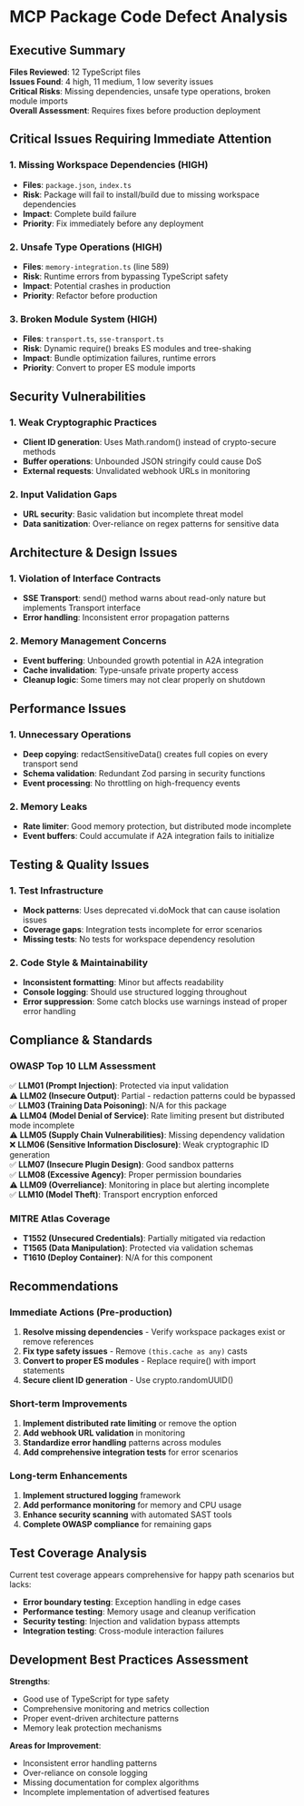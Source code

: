 # MCP Package Code Defect Analysis

## Executive Summary

**Files Reviewed**: 12 TypeScript files  
**Issues Found**: 4 high, 11 medium, 1 low severity issues  
**Critical Risks**: Missing dependencies, unsafe type operations, broken module imports  
**Overall Assessment**: Requires fixes before production deployment

## Critical Issues Requiring Immediate Attention

### 1. Missing Workspace Dependencies (HIGH)

- **Files**: `package.json`, `index.ts`
- **Risk**: Package will fail to install/build due to missing workspace dependencies
- **Impact**: Complete build failure
- **Priority**: Fix immediately before any deployment

### 2. Unsafe Type Operations (HIGH)

- **Files**: `memory-integration.ts` (line 589)
- **Risk**: Runtime errors from bypassing TypeScript safety
- **Impact**: Potential crashes in production
- **Priority**: Refactor before production

### 3. Broken Module System (HIGH)

- **Files**: `transport.ts`, `sse-transport.ts`
- **Risk**: Dynamic require() breaks ES modules and tree-shaking
- **Impact**: Bundle optimization failures, runtime errors
- **Priority**: Convert to proper ES module imports

## Security Vulnerabilities

### 1. Weak Cryptographic Practices

- **Client ID generation**: Uses Math.random() instead of crypto-secure methods
- **Buffer operations**: Unbounded JSON stringify could cause DoS
- **External requests**: Unvalidated webhook URLs in monitoring

### 2. Input Validation Gaps

- **URL security**: Basic validation but incomplete threat model
- **Data sanitization**: Over-reliance on regex patterns for sensitive data

## Architecture & Design Issues

### 1. Violation of Interface Contracts

- **SSE Transport**: send() method warns about read-only nature but implements Transport interface
- **Error handling**: Inconsistent error propagation patterns

### 2. Memory Management Concerns

- **Event buffering**: Unbounded growth potential in A2A integration
- **Cache invalidation**: Type-unsafe private property access
- **Cleanup logic**: Some timers may not clear properly on shutdown

## Performance Issues

### 1. Unnecessary Operations

- **Deep copying**: redactSensitiveData() creates full copies on every transport send
- **Schema validation**: Redundant Zod parsing in security functions
- **Event processing**: No throttling on high-frequency events

### 2. Memory Leaks

- **Rate limiter**: Good memory protection, but distributed mode incomplete
- **Event buffers**: Could accumulate if A2A integration fails to initialize

## Testing & Quality Issues

### 1. Test Infrastructure

- **Mock patterns**: Uses deprecated vi.doMock that can cause isolation issues
- **Coverage gaps**: Integration tests incomplete for error scenarios
- **Missing tests**: No tests for workspace dependency resolution

### 2. Code Style & Maintainability

- **Inconsistent formatting**: Minor but affects readability
- **Console logging**: Should use structured logging throughout
- **Error suppression**: Some catch blocks use warnings instead of proper error handling

## Compliance & Standards

### OWASP Top 10 LLM Assessment

✅ **LLM01 (Prompt Injection)**: Protected via input validation  
⚠️ **LLM02 (Insecure Output)**: Partial - redaction patterns could be bypassed  
✅ **LLM03 (Training Data Poisoning)**: N/A for this package  
⚠️ **LLM04 (Model Denial of Service)**: Rate limiting present but distributed mode incomplete  
⚠️ **LLM05 (Supply Chain Vulnerabilities)**: Missing dependency validation  
❌ **LLM06 (Sensitive Information Disclosure)**: Weak cryptographic ID generation  
✅ **LLM07 (Insecure Plugin Design)**: Good sandbox patterns  
✅ **LLM08 (Excessive Agency)**: Proper permission boundaries  
⚠️ **LLM09 (Overreliance)**: Monitoring in place but alerting incomplete  
✅ **LLM10 (Model Theft)**: Transport encryption enforced

### MITRE Atlas Coverage

- **T1552 (Unsecured Credentials)**: Partially mitigated via redaction
- **T1565 (Data Manipulation)**: Protected via validation schemas
- **T1610 (Deploy Container)**: N/A for this component

## Recommendations

### Immediate Actions (Pre-production)

1. **Resolve missing dependencies** - Verify workspace packages exist or remove references
2. **Fix type safety issues** - Remove `(this.cache as any)` casts
3. **Convert to proper ES modules** - Replace require() with import statements
4. **Secure client ID generation** - Use crypto.randomUUID()

### Short-term Improvements

1. **Implement distributed rate limiting** or remove the option
2. **Add webhook URL validation** in monitoring
3. **Standardize error handling** patterns across modules
4. **Add comprehensive integration tests** for error scenarios

### Long-term Enhancements

1. **Implement structured logging** framework
2. **Add performance monitoring** for memory and CPU usage
3. **Enhance security scanning** with automated SAST tools
4. **Complete OWASP compliance** for remaining gaps

## Test Coverage Analysis

Current test coverage appears comprehensive for happy path scenarios but lacks:

- **Error boundary testing**: Exception handling in edge cases
- **Performance testing**: Memory usage and cleanup verification
- **Security testing**: Injection and validation bypass attempts
- **Integration testing**: Cross-module interaction failures

## Development Best Practices Assessment

**Strengths**:

- Good use of TypeScript for type safety
- Comprehensive monitoring and metrics collection
- Proper event-driven architecture patterns
- Memory leak protection mechanisms

**Areas for Improvement**:

- Inconsistent error handling patterns
- Over-reliance on console logging
- Missing documentation for complex algorithms
- Incomplete implementation of advertised features
